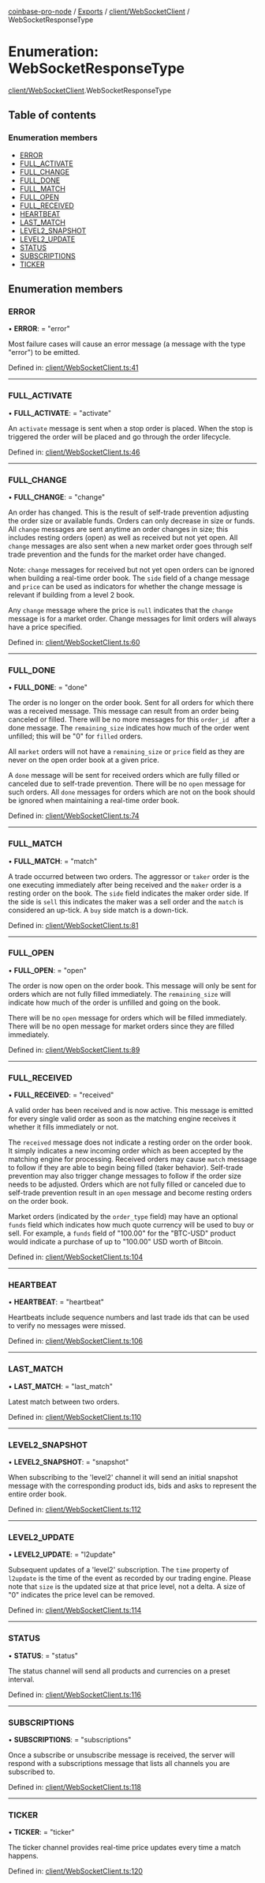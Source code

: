[coinbase-pro-node](../README.md) / [Exports](../modules.md) / [client/WebSocketClient](../modules/client_websocketclient.md) / WebSocketResponseType

# Enumeration: WebSocketResponseType

[client/WebSocketClient](../modules/client_websocketclient.md).WebSocketResponseType

## Table of contents

### Enumeration members

- [ERROR](client_websocketclient.websocketresponsetype.md#error)
- [FULL\_ACTIVATE](client_websocketclient.websocketresponsetype.md#full_activate)
- [FULL\_CHANGE](client_websocketclient.websocketresponsetype.md#full_change)
- [FULL\_DONE](client_websocketclient.websocketresponsetype.md#full_done)
- [FULL\_MATCH](client_websocketclient.websocketresponsetype.md#full_match)
- [FULL\_OPEN](client_websocketclient.websocketresponsetype.md#full_open)
- [FULL\_RECEIVED](client_websocketclient.websocketresponsetype.md#full_received)
- [HEARTBEAT](client_websocketclient.websocketresponsetype.md#heartbeat)
- [LAST\_MATCH](client_websocketclient.websocketresponsetype.md#last_match)
- [LEVEL2\_SNAPSHOT](client_websocketclient.websocketresponsetype.md#level2_snapshot)
- [LEVEL2\_UPDATE](client_websocketclient.websocketresponsetype.md#level2_update)
- [STATUS](client_websocketclient.websocketresponsetype.md#status)
- [SUBSCRIPTIONS](client_websocketclient.websocketresponsetype.md#subscriptions)
- [TICKER](client_websocketclient.websocketresponsetype.md#ticker)

## Enumeration members

### ERROR

• **ERROR**: = "error"

Most failure cases will cause an error message (a message with the type "error") to be emitted.

Defined in: [client/WebSocketClient.ts:41](https://github.com/bennycode/coinbase-pro-node/blob/c3d8f7c/src/client/WebSocketClient.ts#L41)

___

### FULL\_ACTIVATE

• **FULL\_ACTIVATE**: = "activate"

An `activate` message is sent when a stop order is placed. When the stop is triggered the order will be placed and
go through the order lifecycle.

Defined in: [client/WebSocketClient.ts:46](https://github.com/bennycode/coinbase-pro-node/blob/c3d8f7c/src/client/WebSocketClient.ts#L46)

___

### FULL\_CHANGE

• **FULL\_CHANGE**: = "change"

An order has changed. This is the result of self-trade prevention adjusting the order size or available funds.
Orders can only decrease in size or funds. All `change` messages are sent anytime an order changes in size; this
includes resting orders (open) as well as received but not yet open. All `change` messages are also sent when a
new market order goes through self trade prevention and the funds for the market order have changed.

Note: `change` messages for received but not yet open orders can be ignored when building a real-time order book.
The `side` field of a change message and `price` can be used as indicators for whether the change message is
relevant if building from a level 2 book.

Any `change` message where the price is `null` indicates that the `change` message is for a market order. Change
messages for limit orders will always have a price specified.

Defined in: [client/WebSocketClient.ts:60](https://github.com/bennycode/coinbase-pro-node/blob/c3d8f7c/src/client/WebSocketClient.ts#L60)

___

### FULL\_DONE

• **FULL\_DONE**: = "done"

The order is no longer on the order book. Sent for all orders for which there was a received message. This message
can result from an order being canceled or filled. There will be no more messages for this `order_id ` after a
done message. The `remaining_size` indicates how much of the order went unfilled; this will be "0" for `filled`
orders.

All `market` orders will not have a `remaining_size` or `price` field as they are never on the open order book at
a given price.

A `done` message will be sent for received orders which are fully filled or canceled due to self-trade prevention.
There will be no `open` message for such orders. All `done` messages for orders which are not on the book should
be ignored when maintaining a real-time order book.

Defined in: [client/WebSocketClient.ts:74](https://github.com/bennycode/coinbase-pro-node/blob/c3d8f7c/src/client/WebSocketClient.ts#L74)

___

### FULL\_MATCH

• **FULL\_MATCH**: = "match"

A trade occurred between two orders. The aggressor or `taker` order is the one executing immediately after being
received and the `maker` order is a resting order on the book. The `side` field indicates the maker order side. If
the side is `sell` this indicates the maker was a sell order and the `match` is considered an up-tick. A `buy`
side match is a down-tick.

Defined in: [client/WebSocketClient.ts:81](https://github.com/bennycode/coinbase-pro-node/blob/c3d8f7c/src/client/WebSocketClient.ts#L81)

___

### FULL\_OPEN

• **FULL\_OPEN**: = "open"

The order is now open on the order book. This message will only be sent for orders which are not fully filled
immediately. The `remaining_size` will indicate how much of the order is unfilled and going on the book.

There will be no `open` message for orders which will be filled immediately. There will be no open message for
market orders since they are filled immediately.

Defined in: [client/WebSocketClient.ts:89](https://github.com/bennycode/coinbase-pro-node/blob/c3d8f7c/src/client/WebSocketClient.ts#L89)

___

### FULL\_RECEIVED

• **FULL\_RECEIVED**: = "received"

A valid order has been received and is now active. This message is emitted for every single valid order as soon as
the matching engine receives it whether it fills immediately or not.

The `received` message does not indicate a resting order on the order book. It simply indicates a new incoming
order which as been accepted by the matching engine for processing. Received orders may cause `match` message to
follow if they are able to begin being filled (taker behavior). Self-trade prevention may also trigger change
messages to follow if the order size needs to be adjusted. Orders which are not fully filled or canceled due to
self-trade prevention result in an `open` message and become resting orders on the order book.

Market orders (indicated by the `order_type` field) may have an optional `funds` field which indicates how much
quote currency will be used to buy or sell. For example, a `funds` field of "100.00" for the "BTC-USD" product
would indicate a purchase of up to "100.00" USD worth of Bitcoin.

Defined in: [client/WebSocketClient.ts:104](https://github.com/bennycode/coinbase-pro-node/blob/c3d8f7c/src/client/WebSocketClient.ts#L104)

___

### HEARTBEAT

• **HEARTBEAT**: = "heartbeat"

Heartbeats include sequence numbers and last trade ids that can be used to verify no messages were missed.

Defined in: [client/WebSocketClient.ts:106](https://github.com/bennycode/coinbase-pro-node/blob/c3d8f7c/src/client/WebSocketClient.ts#L106)

___

### LAST\_MATCH

• **LAST\_MATCH**: = "last\_match"

Latest match between two orders.

Defined in: [client/WebSocketClient.ts:110](https://github.com/bennycode/coinbase-pro-node/blob/c3d8f7c/src/client/WebSocketClient.ts#L110)

___

### LEVEL2\_SNAPSHOT

• **LEVEL2\_SNAPSHOT**: = "snapshot"

When subscribing to the 'level2' channel it will send an initial snapshot message with the corresponding product ids, bids and asks to represent the entire order book.

Defined in: [client/WebSocketClient.ts:112](https://github.com/bennycode/coinbase-pro-node/blob/c3d8f7c/src/client/WebSocketClient.ts#L112)

___

### LEVEL2\_UPDATE

• **LEVEL2\_UPDATE**: = "l2update"

Subsequent updates of a 'level2' subscription. The `time` property of `l2update` is the time of the event as recorded by our trading engine. Please note that `size` is the updated size at that price level, not a delta. A size of "0" indicates the price level can be removed.

Defined in: [client/WebSocketClient.ts:114](https://github.com/bennycode/coinbase-pro-node/blob/c3d8f7c/src/client/WebSocketClient.ts#L114)

___

### STATUS

• **STATUS**: = "status"

The status channel will send all products and currencies on a preset interval.

Defined in: [client/WebSocketClient.ts:116](https://github.com/bennycode/coinbase-pro-node/blob/c3d8f7c/src/client/WebSocketClient.ts#L116)

___

### SUBSCRIPTIONS

• **SUBSCRIPTIONS**: = "subscriptions"

Once a subscribe or unsubscribe message is received, the server will respond with a subscriptions message that lists all channels you are subscribed to.

Defined in: [client/WebSocketClient.ts:118](https://github.com/bennycode/coinbase-pro-node/blob/c3d8f7c/src/client/WebSocketClient.ts#L118)

___

### TICKER

• **TICKER**: = "ticker"

The ticker channel provides real-time price updates every time a match happens.

Defined in: [client/WebSocketClient.ts:120](https://github.com/bennycode/coinbase-pro-node/blob/c3d8f7c/src/client/WebSocketClient.ts#L120)
